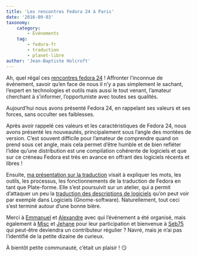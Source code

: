 ```yaml
---
title: 'Les rencontres Fedora 24 à Paris'
date: '2016-09-03'
taxonomy:
    category:
        - Événements
    tag:
        - fedora-fr
        - traduction
        - planet-libre
author: 'Jean-Baptiste Holcroft'
---
```


Ah, quel régal ces  [rencontres fedora 24](https://fedoraproject.org/wiki/Rencontres_Fedora_24_à_Paris) ! Affronter l’inconnue de événement, savoir qu’en face de nous il n’y a pas simplement le sachant, l’expert en technologies et outils mais aussi le tout venant, l’amateur cherchant à s’informer, l’opportuniste avec toutes ses qualités.

Aujourd’hui nous avons présenté Fedora 24, en rappelant ses valeurs et ses forces, sans occulter ses faiblesses.

Après avoir rappelé ces valeurs et les caractéristiques de Fedora 24, nous avons présenté les nouveautés, principalement sous l’angle des montées de version. C’est souvent difficile pour l’amateur de comprendre quand on prend sous cet angle, mais cela permet d’être humble et de bien refléter l’idée qu’une distribution est une compilation cohérente de logiciels et que sur ce créneau Fedora est très en avance en offrant des logiciels récents et libres !

Ensuite, [ma présentation sur la traduction](https://jibecfed.fedorapeople.org/pr%c3%a9sentations/2016-09-03%20La%20traduction%20de%20Fedora%20en%20Fran%c3%a7ais.odp) visait à expliquer les mots, les outils, les processus, les fonctionnements de la traduction de Fedora en tant que Plate-forme. Elle s’est poursuivit sur un atelier, qui a permit d’attaquer un peu la [traduction des descriptions de logiciels](https://jibecfed.fedorapeople.org/l10n/appdata-fr/) qu’on peut voir par exemple dans Logiciels (Gnome-software). Naturellement, tout ceci s’est terminé autour d’une bonne bière.

Merci à [Emmanuel](https://fedoraproject.org/wiki/User:Eseyman) et [Alexandre](https://fedoraproject.org/wiki/User:Nobrakal) avec qui l’événement a été organisé, mais également à [Misc](https://fedoraproject.org/wiki/User:Misc) et [Jehane](https://fedoraproject.org/wiki/User:Jehane) pour leur participation et bienvenue à [Seb75](https://fedoraproject.org/wiki/User:Seb75) qui peut-être deviendra un contributeur régulier ? Navré, mais je n’ai pas l’identifié de la petite dizaine de curieux.

À bientôt petite communauté, c’était un plaisir ! 😏 
